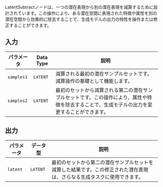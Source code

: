 
LatentSubtractノードは、一つの潜在表現から別の潜在表現を減算するために設計されています。この操作により、ある潜在空間に表現された特徴や属性を別の潜在空間から効果的に除去することで、生成モデルの出力の特性を操作または修正することができます。

## 入力

| パラメータ    | Data Type | 説明 |
|--------------|-------------|-------------|
| `samples1`   | `LATENT`    | 減算される最初の潜在サンプルセットです。減算操作の基礎として機能します。 |
| `samples2`   | `LATENT`    | 最初のセットから減算される第二の潜在サンプルセットです。この操作により、属性や特徴を除去することで、生成モデルの出力を変更することができます。 |

## 出力

| パラメータ | データ型 | 説明 |
|-----------|-------------|-------------|
| `latent`  | `LATENT`    | 最初のセットから第二の潜在サンプルセットを減算した結果です。この修正された潜在表現は、さらなる生成タスクに使用できます。 |
